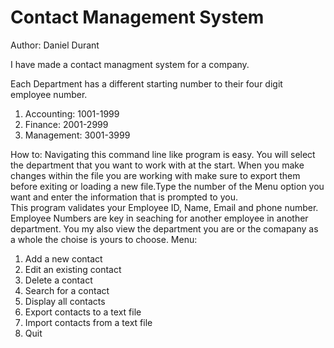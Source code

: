 # Contact Management System
Author: Daniel Durant

I have made a contact managment system for a company. 

Each Department has a different starting number to their four digit employee number.
1. Accounting:
1001-1999
2. Finance:
2001-2999
3. Management:
3001-3999

How to:
Navigating this command line like program is easy. You will select the department that you want to work with at the start. When you make changes within the file you are working with
make sure to export them before exiting or loading a new file.Type the number of the Menu option you want and enter the information that is prompted to you.  
This program validates your Employee ID, Name, Email and phone number. Employee Numbers are key in seaching for another employee in another department. You my also view the department you are or
the comapany as a whole the choise is yours to choose.
Menu:
1. Add a new contact
2. Edit an existing contact
3. Delete a contact
4. Search for a contact
5. Display all contacts
6. Export contacts to a text file
7. Import contacts from a text file
8. Quit

